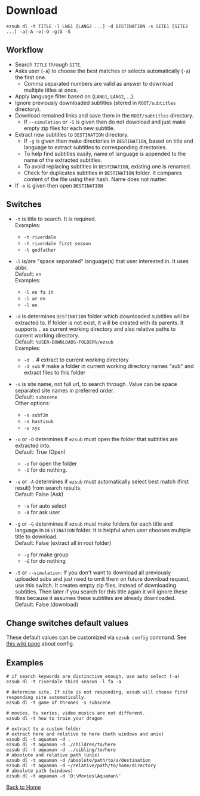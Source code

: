 # Download

```shell
ezsub dl -t TITLE -l LNG1 [LANG2 ...] -d DESTINATION -s SITE1 [SITE2 ...] -a|-A -o|-O -g|G -S
```

## Workflow

- Search `TITLE` through `SITE`.
- Asks user (`-A`) to choose the best matches or selects automatically (`-a`) the first one.
  - Comma separated numbers are valid as answer to download multiple titles at once.
- Apply language filter based on (`LANG1`, `LANG2`, ...).
- Ignore previously downloaded subtitles (stored in `ROOT/subtitles` directory).
- Download remained links and save them in the `ROOT/subtitles` directory.
  - If `--simulation` or `-S` is given then do not download and just make empty zip files for each new subtitle.
- Extract new subtitles to `DESTINATION` directory.
  - If `-g` is given then make directories in `DESTINATION`, based on title and language to extract subtitles to corresponding directories.
  - To help find subtitles easily, name of language is appended to the name of the extracted subtitles.
  - To avoid replacing subtitles in `DESTINATION`, existing one is renamed.
  - Check for duplicates subtitles in `DESTINATION` folder. It compares content of the file using their hash. Name does not matter.
- If `-o` is given then open `DESTINATION`

## Switches

- `-t` is title to search. It is required.  
Examples:
  - `-t riverdale`
  - `-t riverdale first season`
  - `-t godfather`

- `-l` is/are "space separated" language(s) that user interested in. It uses abbr.  
Default: `en`  
Examples:
  - `-l en fa it`
  - `-l ar en`
  - `-l en`

- `-d` is determines `DESTINATION` folder which downloaded subtitles will be extracted to. If folder is not exist, it will be created with its parents. It supports `.` as current working directory and also relative paths to current working directory.  
Default: `%USER-DOWNLOADS-FOLDER%/ezsub`  
Examples:
  - `-d .` # extract to current working directory
  - `-d sub` # make a folder in current working directory names "sub" and extract files to this folder

- `-s` is site name, not full url, to search through. Value can be space separated site names in preferred order.  
Default: `subscene`  
Other options:
  - `-s subf2m`
  - `-s hastisub`
  - `-s xyz`

- `-o` or `-O` determines if `ezsub` must open the folder that subtitles are extracted into.  
Default: True (Open)
  - `-o` for open the folder
  - `-O` for do nothing.

- `-a` or `-A` determines if `ezsub` must automatically select best match (first result) from search results.  
Default: False (Ask)
  - `-a` for auto select
  - `-A` for ask user

- `-g` or `-G` determines if `ezsub` must make folders for each title and language in `DESTINATION` folder. It is helpful when user chooses multiple title to download.  
Default: False (extract all in root folder)
  - `-g` for make group
  - `-G` for do nothing

- `-S` or `--simulation`: If you don't want to download all previously uploaded subs and just need to omit them on future download request, use this switch. It creates empty zip files, instead of downloading subtitles. Then later if you search for this title again it will ignore these files because it assumes these subtitles are already downloaded.  
Default: False (download)

## Change switches default values

These default values can be customized via `ezsub config` command. See [this wiki page](./Config.md) about config.

## Examples

```shell
# if search keywords are distinctive enough, use auto select (-a)
ezsub dl -t riverdale third season -l fa -a

# determine site. If site is not responding, ezsub will choose first responding site automatically.
ezsub dl -t game of thrones -s subscene

# movies, tv series, video musics are not different.
ezsub dl -t how to train your dragon

# extract to a custom folder
# extract here and relative to here (both windows and unix)
ezsub dl -t aquaman -d .
ezsub dl -t aquaman -d ./children/to/here
ezsub dl -t aquaman -d ../sibling/to/here
# absolute and relative path (unix)
ezsub dl -t aquaman -d /absolute/path/to/a/destination
ezsub dl -t aquaman -d ~/relative/path/to/home/directory
# absolute path (windows)
ezsub dl -t aquaman -d 'D:\Movies\Aquaman\'
```

[Back to Home](./ReadMe.md)
